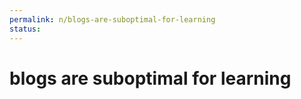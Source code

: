 ```yaml
---
permalink: n/blogs-are-suboptimal-for-learning
status: 
---
```

# blogs are suboptimal for learning

